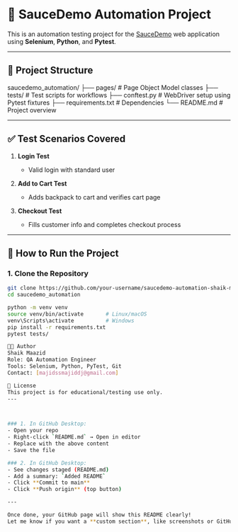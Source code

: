 # 🧪 SauceDemo Automation Project

This is an automation testing project for the [SauceDemo](https://www.saucedemo.com) web application using **Selenium**, **Python**, and **Pytest**.

---

## 📌 Project Structure

saucedemo_automation/
├── pages/ # Page Object Model classes
├── tests/ # Test scripts for workflows
├── conftest.py # WebDriver setup using Pytest fixtures
├── requirements.txt # Dependencies
└── README.md # Project overview


---

## ✅ Test Scenarios Covered

1. **Login Test**  
   - Valid login with standard user

2. **Add to Cart Test**  
   - Adds backpack to cart and verifies cart page

3. **Checkout Test**  
   - Fills customer info and completes checkout process

---

## 🚀 How to Run the Project

### 1. Clone the Repository
```bash
git clone https://github.com/your-username/saucedemo-automation-shaik-maazid.git
cd saucedemo_automation

python -m venv venv
source venv/bin/activate       # Linux/macOS
venv\Scripts\activate          # Windows
pip install -r requirements.txt
pytest tests/

🧑‍💻 Author
Shaik Maazid
Role: QA Automation Engineer
Tools: Selenium, Python, PyTest, Git
Contact: [majidssmajiddj@gmail.com]

📝 License
This project is for educational/testing use only.
---



### 1. In GitHub Desktop:
- Open your repo
- Right-click `README.md` → Open in editor
- Replace with the above content
- Save the file

### 2. In GitHub Desktop:
- See changes staged (README.md)
- Add a summary: `Added README`
- Click **Commit to main**
- Click **Push origin** (top button)

---

Once done, your GitHub page will show this README clearly!  
Let me know if you want a **custom section**, like screenshots or GitHub badges.
